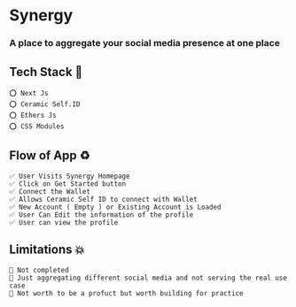 # Synergy 
### A place to aggregate your social media presence at one place 

## Tech Stack 🔰

    ⭕ Next Js
    ⭕ Ceramic Self.ID
    ⭕ Ethers Js
    ⭕ CSS Modules
    
## Flow of App ♻

    ✅ User Visits Synergy Homepage 
    ✅ Click on Get Started button
    ✅ Connect the Wallet
    ✅ Allows Ceramic Self ID to connect with Wallet
    ✅ New Account ( Empty ) or Existing Account is Loaded
    ✅ User Can Edit the information of the profile
    ✅ User can view the profile
  
  

## Limitations 💥

    🔱 Not completed
    🔱 Just aggregating different social media and not serving the real use case
    🔱 Not worth to be a profuct but worth building for practice
  
  
  
